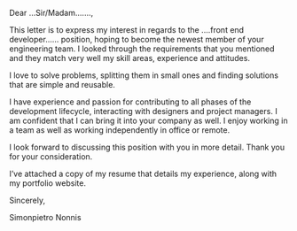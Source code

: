 Dear ...Sir/Madam.......,

This letter is to express my interest in regards to the ....front end developer...... position,
hoping to become the newest member of your engineering team.
I looked through the requirements that you mentioned and they match very well my skill 
areas, experience and attitudes. 

I love to solve problems, splitting them in small ones and finding solutions that are simple and reusable. 

I have experience and passion for contributing to all phases of the development lifecycle, 
interacting with designers and project managers. 
I am confident that I can bring it into your company as well.
I enjoy working in a team as well as working independently in office or remote.

I look forward to discussing this position with you in more detail. 
Thank you for your consideration.

I’ve attached a copy of my resume that details my experience, along with my portfolio website.

Sincerely,

Simonpietro Nonnis
